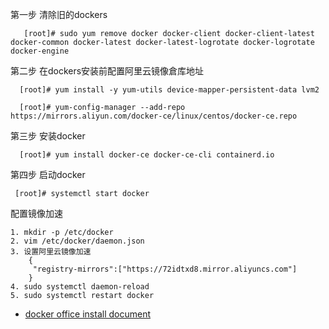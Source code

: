 
第一步  清除旧的dockers

       [root]# sudo yum remove docker docker-client docker-client-latest docker-common docker-latest docker-latest-logrotate docker-logrotate docker-engine

第二步 在dockers安装前配置阿里云镜像倉库地址

      [root]# yum install -y yum-utils device-mapper-persistent-data lvm2

      [root]# yum-config-manager --add-repo https://mirrors.aliyun.com/docker-ce/linux/centos/docker-ce.repo

第三步 安装docker

      [root]# yum install docker-ce docker-ce-cli containerd.io

第四步 启动docker

     [root]# systemctl start docker


配置镜像加速

    1. mkdir -p /etc/docker
    2. vim /etc/docker/daemon.json
    3. 设置阿里云镜像加速
        {
         "registry-mirrors":["https://72idtxd8.mirror.aliyuncs.com"]
        }
    4. sudo systemctl daemon-reload
    5. sudo systemctl restart docker
    




* [docker office install  document](https://docs.docker.com/install/linux/docker-ce/centos/)

